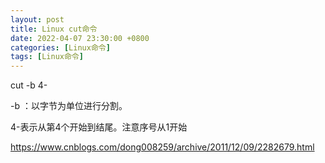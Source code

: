 ```yaml
---
layout: post
title: Linux cut命令
date: 2022-04-07 23:30:00 +0800
categories: [Linux命令]
tags: [Linux命令]
---
```


cut -b 4- 

-b ：以字节为单位进行分割。

4-表示从第4个开始到结尾。注意序号从1开始



https://www.cnblogs.com/dong008259/archive/2011/12/09/2282679.html